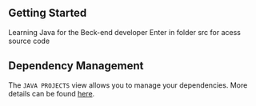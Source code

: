 ## Getting Started

Learning Java for the Beck-end developer
Enter in folder src for acess source code 

## Dependency Management

The `JAVA PROJECTS` view allows you to manage your dependencies. More details can be found [here](https://github.com/microsoft/vscode-java-dependency#manage-dependencies).
